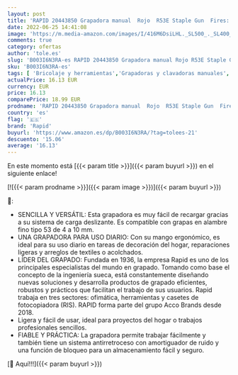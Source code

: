 ```yaml
---
layout: post
title: 'RAPID 20443850 Grapadora manual  Rojo  R53E Staple Gun  Fires: Type 53'
date: 2022-06-25 14:41:08
image: 'https://m.media-amazon.com/images/I/416M6DsiLHL._SL500_._SL400_.jpg'
comments: true
category: ofertas
author: 'tole.es'
slug: 'B003I6N3RA-es RAPID 20443850 Grapadora manual Rojo R53E Staple Gun...'
sku: 'B003I6N3RA-es'
tags: [ 'Bricolaje y herramientas','Grapadoras y clavadoras manuales','Herramientas de mano','Herramientas manuales y eléctricas','grapadora','rapid','🇪🇸', ]
actualPrice: 16.13 EUR
currency: EUR
price: 16.13
comparePrice: 18.99 EUR
prodname: 'RAPID 20443850 Grapadora manual  Rojo  R53E Staple Gun  Fires: Type 53'
country: 'es'
flag: '🇪🇸'
brand: 'Rapid'
buyurl: 'https://www.amazon.es/dp/B003I6N3RA/?tag=tolees-21'
descuento: '15.06'
average: '16.13'
---
```


En este momento está [{{< param title >}}]({{< param buyurl >}}) en el siguiente enlace!

[![{{< param prodname >}}]({{< param image >}})]({{< param buyurl >}})

🔎:

- SENCILLA Y VERSÁTIL: Esta grapadora es muy fácil de recargar gracias a su sistema de carga deslizante. Es compatible con grapas en alambre fino tipo 53 de 4 a 10 mm.
- UNA GRAPADORA PARA USO DIARIO: Con su mango ergonómico, es ideal para su uso diario en tareas de decoración del hogar, reparaciones ligeras y arreglos de textiles o acolchados.
- LÍDER DEL GRAPADO: Fundada en 1936, la empresa Rapid es uno de los principales especialistas del mundo en grapado. Tomando como base el concepto de la ingeniería sueca, está constantemente diseñando nuevas soluciones y desarrolla productos de grapado eficientes, robustos y prácticos que facilitan el trabajo de sus usuarios. Rapid trabaja en tres sectores: ofimática, herramientas y casetes de fotocopiadora (RIS). RAPID forma parte del grupo Acco Brands desde 2018.
- Ligera y fácil de usar, ideal para proyectos del hogar o trabajos profesionales sencillos.
- FIABLE Y PRÁCTICA: La grapadora permite trabajar fácilmente y también tiene un sistema antirretroceso con amortiguador de ruido y una función de bloqueo para un almacenamiento fácil y seguro.

[🛒 Aquí!!!]({{< param buyurl >}})
